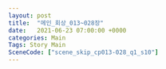 ```yaml
---
layout: post
title:  "메인_회상_013~028장"
date:   2021-06-23 07:00:00 +0000
categories: Main
Tags: Story Main
SceneCode: ["scene_skip_cp013-028_q1_s10"]
---
```

